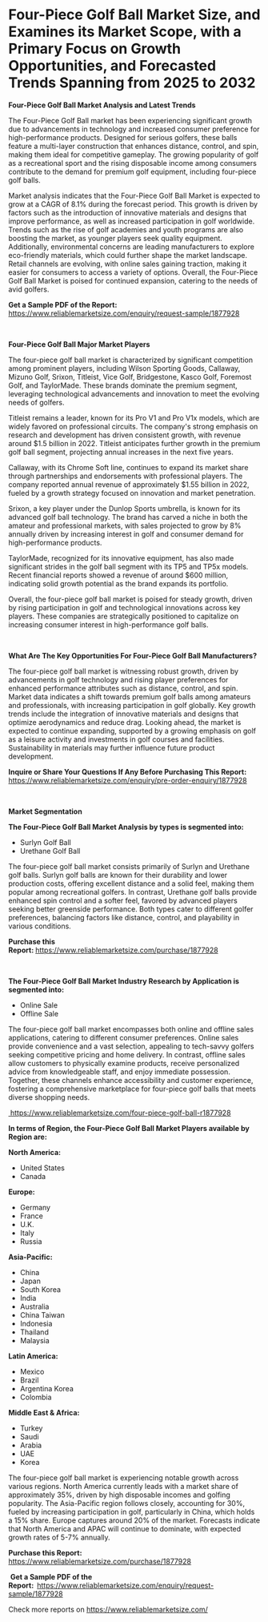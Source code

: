 <p><h1>Four-Piece Golf Ball Market Size, and Examines its Market Scope, with a Primary Focus on Growth Opportunities, and Forecasted Trends Spanning from 2025 to 2032</h1></p><p><strong>Four-Piece Golf Ball Market Analysis and Latest Trends</strong></p>
<p><p>The Four-Piece Golf Ball market has been experiencing significant growth due to advancements in technology and increased consumer preference for high-performance products. Designed for serious golfers, these balls feature a multi-layer construction that enhances distance, control, and spin, making them ideal for competitive gameplay. The growing popularity of golf as a recreational sport and the rising disposable income among consumers contribute to the demand for premium golf equipment, including four-piece golf balls.</p><p>Market analysis indicates that the Four-Piece Golf Ball Market is expected to grow at a CAGR of 8.1% during the forecast period. This growth is driven by factors such as the introduction of innovative materials and designs that improve performance, as well as increased participation in golf worldwide. Trends such as the rise of golf academies and youth programs are also boosting the market, as younger players seek quality equipment. Additionally, environmental concerns are leading manufacturers to explore eco-friendly materials, which could further shape the market landscape. Retail channels are evolving, with online sales gaining traction, making it easier for consumers to access a variety of options. Overall, the Four-Piece Golf Ball Market is poised for continued expansion, catering to the needs of avid golfers.</p></p>
<p><strong>Get a Sample PDF of the Report:&nbsp;</strong> <a href="https://www.reliablemarketsize.com/enquiry/request-sample/1877928?utm_campaign=1845&utm_medium=2&utm_source=Github&utm_content=ia&utm_term=10022025&utm_id=four-piece-golf-ball">https://www.reliablemarketsize.com/enquiry/request-sample/1877928</a></p>
<p>&nbsp;</p>
<p><strong>Four-Piece Golf Ball Major Market Players</strong></p>
<p><p>The four-piece golf ball market is characterized by significant competition among prominent players, including Wilson Sporting Goods, Callaway, Mizuno Golf, Srixon, Titleist, Vice Golf, Bridgestone, Kasco Golf, Foremost Golf, and TaylorMade. These brands dominate the premium segment, leveraging technological advancements and innovation to meet the evolving needs of golfers.</p><p>Titleist remains a leader, known for its Pro V1 and Pro V1x models, which are widely favored on professional circuits. The company's strong emphasis on research and development has driven consistent growth, with revenue around $1.5 billion in 2022. Titleist anticipates further growth in the premium golf ball segment, projecting annual increases in the next five years.</p><p>Callaway, with its Chrome Soft line, continues to expand its market share through partnerships and endorsements with professional players. The company reported annual revenue of approximately $1.55 billion in 2022, fueled by a growth strategy focused on innovation and market penetration.</p><p>Srixon, a key player under the Dunlop Sports umbrella, is known for its advanced golf ball technology. The brand has carved a niche in both the amateur and professional markets, with sales projected to grow by 8% annually driven by increasing interest in golf and consumer demand for high-performance products.</p><p>TaylorMade, recognized for its innovative equipment, has also made significant strides in the golf ball segment with its TP5 and TP5x models. Recent financial reports showed a revenue of around $600 million, indicating solid growth potential as the brand expands its portfolio.</p><p>Overall, the four-piece golf ball market is poised for steady growth, driven by rising participation in golf and technological innovations across key players. These companies are strategically positioned to capitalize on increasing consumer interest in high-performance golf balls.</p></p>
<p>&nbsp;</p>
<p><strong>What Are The Key Opportunities For Four-Piece Golf Ball Manufacturers?</strong></p>
<p><p>The four-piece golf ball market is witnessing robust growth, driven by advancements in golf technology and rising player preferences for enhanced performance attributes such as distance, control, and spin. Market data indicates a shift towards premium golf balls among amateurs and professionals, with increasing participation in golf globally. Key growth trends include the integration of innovative materials and designs that optimize aerodynamics and reduce drag. Looking ahead, the market is expected to continue expanding, supported by a growing emphasis on golf as a leisure activity and investments in golf courses and facilities. Sustainability in materials may further influence future product development.</p></p>
<p><strong>Inquire or Share Your Questions If Any Before Purchasing This Report:</strong> <a href="https://www.reliablemarketsize.com/enquiry/pre-order-enquiry/1877928?utm_campaign=1845&utm_medium=2&utm_source=Github&utm_content=ia&utm_term=10022025&utm_id=four-piece-golf-ball">https://www.reliablemarketsize.com/enquiry/pre-order-enquiry/1877928</a></p>
<p>&nbsp;</p>
<p><strong>Market Segmentation</strong></p>
<p><strong>The Four-Piece Golf Ball Market Analysis by types is segmented into:</strong></p>
<p><ul><li>Surlyn Golf Ball</li><li>Urethane Golf Ball</li></ul></p>
<p><p>The four-piece golf ball market consists primarily of Surlyn and Urethane golf balls. Surlyn golf balls are known for their durability and lower production costs, offering excellent distance and a solid feel, making them popular among recreational golfers. In contrast, Urethane golf balls provide enhanced spin control and a softer feel, favored by advanced players seeking better greenside performance. Both types cater to different golfer preferences, balancing factors like distance, control, and playability in various conditions.</p></p>
<p><strong>Purchase this Report:&nbsp;</strong><a href="https://www.reliablemarketsize.com/purchase/1877928?utm_campaign=1845&utm_medium=2&utm_source=Github&utm_content=ia&utm_term=10022025&utm_id=four-piece-golf-ball">https://www.reliablemarketsize.com/purchase/1877928</a></p>
<p>&nbsp;</p>
<p><strong>The Four-Piece Golf Ball Market Industry Research by Application is segmented into:</strong></p>
<p><ul><li>Online Sale</li><li>Offline Sale</li></ul></p>
<p><p>The four-piece golf ball market encompasses both online and offline sales applications, catering to different consumer preferences. Online sales provide convenience and a vast selection, appealing to tech-savvy golfers seeking competitive pricing and home delivery. In contrast, offline sales allow customers to physically examine products, receive personalized advice from knowledgeable staff, and enjoy immediate possession. Together, these channels enhance accessibility and customer experience, fostering a comprehensive marketplace for four-piece golf balls that meets diverse shopping needs.</p></p>
<p><a href="https://www.reliablemarketsize.com/four-piece-golf-ball-r1877928?utm_campaign=1845&utm_medium=2&utm_source=Github&utm_content=ia&utm_term=10022025&utm_id=four-piece-golf-ball">&nbsp;https://www.reliablemarketsize.com/four-piece-golf-ball-r1877928</a></p>
<p><strong>In terms of Region, the Four-Piece Golf Ball Market Players available by Region are:</strong></p>
<p>
    <p> <strong> North America: </strong>
        <ul>
            <li>United States</li>
            <li>Canada</li>
        </ul>
        </p> 
    <p> <strong> Europe: </strong>
        <ul>
            <li>Germany</li>
            <li>France</li>
            <li>U.K.</li>
            <li>Italy</li>
            <li>Russia</li>
        </ul>
        </p> 
    <p> <strong> Asia-Pacific: </strong>
        <ul>
            <li>China</li>
            <li>Japan</li>
            <li>South Korea</li>
            <li>India</li>
            <li>Australia</li>
            <li>China Taiwan</li>
            <li>Indonesia</li>
            <li>Thailand</li>
            <li>Malaysia</li>
        </ul>
        </p> 
    <p> <strong> Latin America: </strong>
        <ul>
            <li>Mexico</li>
            <li>Brazil</li>
            <li>Argentina Korea</li>
            <li>Colombia</li>
        </ul>
        </p> 
    <p> <strong> Middle East & Africa: </strong>
        <ul>
            <li>Turkey</li>
            <li>Saudi</li>
            <li>Arabia</li>
            <li>UAE</li>
            <li>Korea</li>
        </ul>
    </p>
    </p>
<p><p>The four-piece golf ball market is experiencing notable growth across various regions. North America currently leads with a market share of approximately 35%, driven by high disposable incomes and golfing popularity. The Asia-Pacific region follows closely, accounting for 30%, fueled by increasing participation in golf, particularly in China, which holds a 15% share. Europe captures around 20% of the market. Forecasts indicate that North America and APAC will continue to dominate, with expected growth rates of 5-7% annually.</p></p>
<p><strong>Purchase this Report: </strong><a href="https://www.reliablemarketsize.com/purchase/1877928?utm_campaign=1845&utm_medium=2&utm_source=Github&utm_content=ia&utm_term=10022025&utm_id=four-piece-golf-ball">https://www.reliablemarketsize.com/purchase/1877928</a></p>
<p>&nbsp;<strong>Get a Sample PDF of the Report:&nbsp;&nbsp;</strong><a href="https://www.reliablemarketsize.com/enquiry/request-sample/1877928?utm_campaign=1845&utm_medium=2&utm_source=Github&utm_content=ia&utm_term=10022025&utm_id=four-piece-golf-ball">https://www.reliablemarketsize.com/enquiry/request-sample/1877928</a></p>
<p><strong></strong></p>
<p>Check more reports on <a href="https://www.reliablemarketsize.com/?utm_campaign=1845&utm_medium=2&utm_source=Github&utm_content=ia&utm_term=10022025&utm_id=four-piece-golf-ball">https://www.reliablemarketsize.com/</a></p>